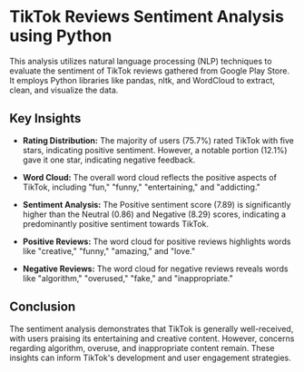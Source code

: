 # TikTok Reviews Sentiment Analysis using Python

This analysis utilizes natural language processing (NLP) techniques to evaluate the sentiment of TikTok reviews gathered from Google Play Store. It employs Python libraries like pandas, nltk, and WordCloud to extract, clean, and visualize the data.

## Key Insights

- **Rating Distribution:** The majority of users (75.7%) rated TikTok with five stars, indicating positive sentiment. However, a notable portion (12.1%) gave it one star, indicating negative feedback.

- **Word Cloud:** The overall word cloud reflects the positive aspects of TikTok, including "fun," "funny," "entertaining," and "addicting."

- **Sentiment Analysis:** The Positive sentiment score (7.89) is significantly higher than the Neutral (0.86) and Negative (8.29) scores, indicating a predominantly positive sentiment towards TikTok.

- **Positive Reviews:** The word cloud for positive reviews highlights words like "creative," "funny," "amazing," and "love."

- **Negative Reviews:** The word cloud for negative reviews reveals words like "algorithm," "overused," "fake," and "inappropriate."

## Conclusion

The sentiment analysis demonstrates that TikTok is generally well-received, with users praising its entertaining and creative content. However, concerns regarding algorithm, overuse, and inappropriate content remain. These insights can inform TikTok's development and user engagement strategies.
